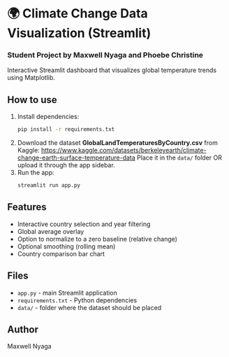 
# 🌍 Climate Change Data Visualization (Streamlit)

### Student Project by Maxwell Nyaga and Phoebe Christine
Interactive Streamlit dashboard that visualizes global temperature trends using Matplotlib.

## How to use
1. Install dependencies:
   ```bash
   pip install -r requirements.txt
   ```
2. Download the dataset **GlobalLandTemperaturesByCountry.csv** from Kaggle:
   https://www.kaggle.com/datasets/berkeleyearth/climate-change-earth-surface-temperature-data
   Place it in the `data/` folder OR upload it through the app sidebar.
3. Run the app:
   ```bash
   streamlit run app.py
   ```

## Features
- Interactive country selection and year filtering
- Global average overlay
- Option to normalize to a zero baseline (relative change)
- Optional smoothing (rolling mean)
- Country comparison bar chart

## Files
- `app.py` - main Streamlit application
- `requirements.txt` - Python dependencies
- `data/` - folder where the dataset should be placed

## Author
Maxwell Nyaga

